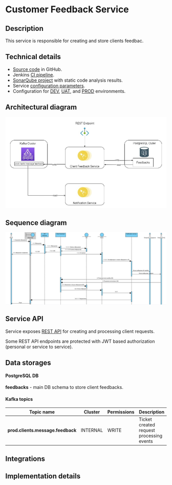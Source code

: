 # Customer Feedback Service
## Description
This service is responsible for creating and store clients feedbac.

## Technical details

- [Source code](https://github.com/maximmchub/springbootcourse/) in GitHub.
- Jenkins [CI pipeline](https://jenkins.devops.aval:8443/job/BASS/job/svc_333/).
- [SonarQube project](http://sonar.devops.aval:9003/dashboard?id=bass_471) with static code analysis results.
- Service [configuration parameters](https://github.com/maximmchub/springbootcourse/blob/master/src/main/resources/application.yaml).
- Configuration for [DEV](), [UAT](), and [PROD]() environments.

## Architectural diagram

![Architectural diagram](doc/architecture.jpg)

## Sequence diagram
![Sequence diagram](doc/sequence-diagram.JPG)

## Service API

Service exposes [REST API](/api/openapi.json) for creating and processing client requests.

Some REST API endpoints are protected with JWT based authorization (personal or service to service).

## Data storages

#### PostgreSQL DB

**feedbacks** - main DB schema to store client feedbacks.

#### Kafka topics

| Topic name | Cluster | Permissions | Description |
| ---------- | ------- | ----------- | ----------- |
| **prod.clients.message.feedback** | INTERNAL | WRITE | Ticket created request processing events |

## Integrations

## Implementation details

